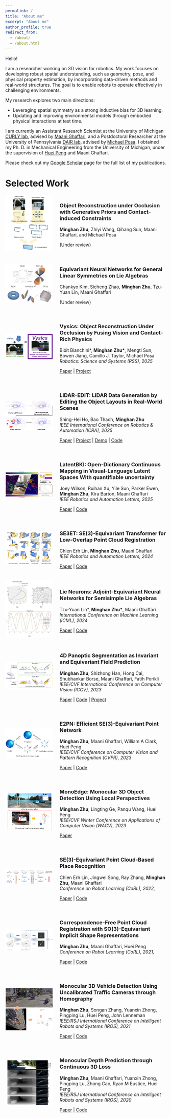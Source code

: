 ```yaml
---
permalink: /
title: "About me"
excerpt: "About me"
author_profile: true
redirect_from: 
  - /about/
  - /about.html
---
```


Hello! 

I am a researcher working on 3D vision for robotics. My work focuses on developing robust spatial understanding, such as geometry, pose, and physical property estimation, by incorporating data-driven methods and real-world structures. The goal is to enable robots to operate effectively in challenging environments.

My research explores two main directions:

- Leveraging spatial symmetry as a strong inductive bias for 3D learning.
- Updating and improving environmental models through embodied physical interactions at test time.

I am currently an Assistant Research Scientist at the University of Michigan [CURLY lab](https://curly.engin.umich.edu/), advised by [Maani Ghaffari](https://name.engin.umich.edu/people/ghaffari-maani/), and a Postdoctoral Researcher at the University of Pennsylvania [DAIR lab](https://dair.seas.upenn.edu/), advised by [Michael Posa](https://www.grasp.upenn.edu/people/michael-posa/). I obtained my Ph. D. in Mechanical Engineering from the University of Michigan, under the supervision of [Huei Peng](https://huei.engin.umich.edu/) and Maani Ghaffari. 

Please check out my [Google Scholar](https://scholar.google.com/citations?user=70CbUXwAAAAJ&hl=en) page for the full list of my publications. 

Selected Work
======
<div style="display: flex; align-items: center; margin-bottom: 20px;">
    <div style="flex: 0 0 150px;">
        <img src="..\images\thumbnails\obj_3dgen.png" alt="Vysics Thumbnail" style="width: 150px; height: auto;">
    </div>
    <div style="flex: 1; padding-left: 20px;">
        <h3>Object Reconstruction under Occlusion with Generative Priors and
 Contact-induced Constraints</h3>
        <p>
            <strong>Minghan Zhu</strong>, Zhiyi Wang, Qihang Sun, Maani Ghaffari, and Michael Posa<br>
            <!-- <em>Robotics: Science and Systems (RSS), 2025</em> -->
        </p>
        <p>
            (Under review)
        </p>
    </div>
</div>

<div style="display: flex; align-items: center; margin-bottom: 20px;">
    <div style="flex: 0 0 150px;">
        <img src="..\images\thumbnails\reln.png" alt="Vysics Thumbnail" style="width: 150px; height: auto;">
    </div>
    <div style="flex: 1; padding-left: 20px;">
        <h3>Equivariant Neural Networks for General Linear Symmetries on Lie Algebras</h3>
        <p>
            Chankyo Kim, Sicheng Zhao, <strong>Minghan Zhu</strong>, Tzu-Yuan Lin, Maani Ghaffari<br>
            <!-- <em>Robotics: Science and Systems (RSS), 2025</em> -->
        </p>
        <p>
            (Under review)
        </p>
    </div>
</div>

<div style="display: flex; align-items: center; margin-bottom: 20px;">
    <div style="flex: 0 0 150px;">
        <img src="..\images\thumbnails\vysics.png" alt="Vysics Thumbnail" style="width: 150px; height: auto;">
    </div>
    <div style="flex: 1; padding-left: 20px;">
        <h3>Vysics: Object Reconstruction Under Occlusion by Fusing Vision and Contact-Rich Physics</h3>
        <p>
            Bibit Bianchini*, 
            <strong>Minghan Zhu*</strong>,
            Mengti Sun, 
            Bowen Jiang,
            Camillo J. Taylor, 
            Michael Posa <br>
            <em>Robotics: Science and Systems (RSS), 2025</em>
        </p>
        <p>
            <a href="https://arxiv.org/abs/2504.18719">Paper</a>  
            | <a href="https://vysics-vision-and-physics.github.io/">Project</a>
        </p>
    </div>
</div>

<div style="display: flex; align-items: center; margin-bottom: 20px;">
    <div style="flex: 0 0 150px;">
        <img src="..\images\thumbnails\lidarar_thumbnail.png" alt="SE3ET Thumbnail" style="width: 150px; height: auto;">
    </div>
    <div style="flex: 1; padding-left: 20px;">
        <h3>LiDAR-EDIT: LiDAR Data Generation by Editing the Object Layouts in Real-World Scenes</h3>
        <p>
            Shing-Hei Ho, 
            Bao Thach,
            <strong>Minghan Zhu</strong> <br>
            <em>IEEE International Conference on Robotics & Automation (ICRA), 2025</em>
        </p>
        <p>
            <a href="https://arxiv.org/abs/2410.11783">Paper</a>  
            | <a href="https://sites.google.com/view/lidar-edit">Project</a>  
            | <a href="https://huggingface.co/spaces/Shing-Hei/LiDAR-EDIT_DEMO_ICRA2025">Demo</a>  
            | <a href="https://github.com/HoAdrian/ICRA2025_lidar_edit">Code</a>  
            <!-- | <a href="link-to-bibtex">BibTeX</a> -->
        </p>
    </div>
</div>

<div style="display: flex; align-items: center; margin-bottom: 20px;">
    <div style="flex: 0 0 150px;">
        <img src="..\images\thumbnails\latentbki.png" alt="SE3ET Thumbnail" style="width: 150px; height: auto;">
    </div>
    <div style="flex: 1; padding-left: 20px;">
        <h3>LatentBKI: Open-Dictionary Continuous Mapping in Visual-Language Latent Spaces With quantifiable uncertainty</h3>
        <p>
            Joey Wilson, Ruihan Xu, Yile Sun, Parker Ewen, <strong>Minghan Zhu</strong>, Kira Barton, Maani Ghaffari <br>
            <em>IEEE Robotics and Automation Letters, 2025</em>
        </p>
        <p>
            <a href="https://arxiv.org/abs/2412.00592">Paper</a>  
            | <a href="https://github.com/UMich-CURLY/LatentBKI">Code</a>  
            <!-- | <a href="link-to-bibtex">BibTeX</a> -->
        </p>
    </div>
</div>

<div style="display: flex; align-items: center; margin-bottom: 20px;">
    <div style="flex: 0 0 150px;">
        <img src="..\images\thumbnails\se3et.png" alt="SE3ET Thumbnail" style="width: 150px; height: auto;">
    </div>
    <div style="flex: 1; padding-left: 20px;">
        <h3>SE3ET: SE(3)-Equivariant Transformer for Low-Overlap Point Cloud Registration</h3>
        <p>
            Chien Erh Lin, 
            <strong>Minghan Zhu</strong>,
            Maani Ghaffari <br>
            <em>IEEE Robotics and Automation Letters, 2024</em>
        </p>
        <p>
            <a href="https://ieeexplore.ieee.org/abstract/document/10616262">Paper</a> | 
            <a href="https://github.com/UMich-CURLY/SE3ET">Code</a>  
            <!-- | <a href="link-to-bibtex">BibTeX</a> -->
        </p>
    </div>
</div>

<div style="display: flex; align-items: center; margin-bottom: 20px;">
    <div style="flex: 0 0 150px;">
        <img src="..\images\thumbnails\lieneurons.png" alt="SE3ET Thumbnail" style="width: 150px; height: auto;">
    </div>
    <div style="flex: 1; padding-left: 20px;">
        <h3>Lie Neurons: Adjoint-Equivariant Neural Networks for Semisimple Lie Algebras</h3>
        <p>
            Tzu-Yuan Lin*, 
            <strong>Minghan Zhu*</strong>,
            Maani Ghaffari <br>
            <em>International Conference on Machine Learning (ICML), 2024</em>
        </p>
        <p>
            <a href="https://arxiv.org/pdf/2310.04521">Paper</a> | 
            <a href="https://github.com/UMich-CURLY/LieNeurons">Code</a>  
            <!-- | <a href="link-to-bibtex">BibTeX</a> -->
        </p>
    </div>
</div>

<div style="display: flex; align-items: center; margin-bottom: 20px;">
    <div style="flex: 0 0 150px;">
        <img src="..\images\thumbnails\eq4d.png" alt="SE3ET Thumbnail" style="width: 150px; height: auto;">
    </div>
    <div style="flex: 1; padding-left: 20px;">
        <h3>4D Panoptic Segmentation as Invariant and Equivariant Field Prediction</h3>
        <p>
            <strong>Minghan Zhu</strong>, Shizhong Han, Hong Cai, Shubhankar Borse, Maani Ghaffari, Fatih Porikli <br>
            <em>IEEE/CVF International Conference on Computer Vision (ICCV), 2023</em>
        </p>
        <p>
            <a href="https://openaccess.thecvf.com/content/ICCV2023/papers/Zhu_4D_Panoptic_Segmentation_as_Invariant_and_Equivariant_Field_Prediction_ICCV_2023_paper.pdf">Paper</a> | 
            <a href="https://github.com/minghanz/EQ-4D-StOP">Code</a>  
            | <a href="https://eq-4d-panoptic.github.io/">Project</a>
        </p>
    </div>
</div>

<div style="display: flex; align-items: center; margin-bottom: 20px;">
    <div style="flex: 0 0 150px;">
        <img src="..\images\thumbnails\e2pn.png" alt="SE3ET Thumbnail" style="width: 150px; height: auto;">
    </div>
    <div style="flex: 1; padding-left: 20px;">
        <h3>E2PN: Efficient SE(3)-Equivariant Point Network</h3>
        <p>
            <strong>Minghan Zhu</strong>, Maani Ghaffari, William A Clark, Huei Peng <br>
            <em>IEEE/CVF Conference on Computer Vision and Pattern Recognition (CVPR), 2023</em>
        </p>
        <p>
            <a href="https://arxiv.org/pdf/2206.05398">Paper</a> | 
            <a href="https://github.com/minghanz/E2PN">Code</a>  
            <!-- | <a href="https://eq-4d-panoptic.github.io/">Project</a> -->
        </p>
    </div>
</div>

<div style="display: flex; align-items: center; margin-bottom: 20px;">
    <div style="flex: 0 0 150px;">
        <img src="..\images\thumbnails\monoedge.png" alt="SE3ET Thumbnail" style="width: 150px; height: auto;">
    </div>
    <div style="flex: 1; padding-left: 20px;">
        <h3>MonoEdge: Monocular 3D Object Detection Using Local Perspectives</h3>
        <p>
            <strong>Minghan Zhu</strong>, Lingting Ge, Panqu Wang, Huei Peng <br>
            <em>IEEE/CVF Winter Conference on Applications of Computer Vision (WACV), 2023</em>
        </p>
        <p>
            <a href="https://openaccess.thecvf.com/content/WACV2023/papers/Zhu_MonoEdge_Monocular_3D_Object_Detection_Using_Local_Perspectives_WACV_2023_paper.pdf">Paper</a> 
            <!-- | <a href="https://github.com/minghanz/E2PN">Code</a>   -->
            <!-- | <a href="https://eq-4d-panoptic.github.io/">Project</a> -->
        </p>
    </div>
</div>

<div style="display: flex; align-items: center; margin-bottom: 20px;">
    <div style="flex: 0 0 150px;">
        <img src="..\images\thumbnails\placerec.png" alt="SE3ET Thumbnail" style="width: 150px; height: auto;">
    </div>
    <div style="flex: 1; padding-left: 20px;">
        <h3>SE(3)-Equivariant Point Cloud-Based Place Recognition</h3>
        <p>
            Chien Erh Lin, Jingwei Song, Ray Zhang, <strong>Minghan Zhu</strong>, Maani Ghaffari <br>
            <em>Conference on Robot Learning (CoRL), 2022,</em>
        </p>
        <p>
            <a href="https://proceedings.mlr.press/v205/lin23a/lin23a.pdf">Paper</a> | 
            <a href="https://github.com/UMich-CURLY/se3_equivariant_place_recognition">Code</a>  
            <!-- | <a href="link-to-bibtex">BibTeX</a> -->
        </p>
    </div>
</div>

<div style="display: flex; align-items: center; margin-bottom: 20px;">
    <div style="flex: 0 0 150px;">
        <img src="..\images\thumbnails\equivreg.png" alt="SE3ET Thumbnail" style="width: 150px; height: auto;">
    </div>
    <div style="flex: 1; padding-left: 20px;">
        <h3>Correspondence-Free Point Cloud Registration with
SO(3)-Equivariant Implicit Shape Representations</h3>
        <p>
            <strong>Minghan Zhu</strong>, Maani Ghaffari, Huei Peng <br>
            <em>Conference on Robot Learning (CoRL), 2021,</em>
        </p>
        <p>
            <a href="https://proceedings.mlr.press/v164/zhu22b/zhu22b.pdf">Paper</a> | 
            <a href="https://github.com/minghanz/EquivReg">Code</a>  
            <!-- | <a href="link-to-bibtex">BibTeX</a> -->
        </p>
    </div>
</div>

<div style="display: flex; align-items: center; margin-bottom: 20px;">
    <div style="flex: 0 0 150px;">
        <img src="..\images\thumbnails\trafcam3d.png" alt="SE3ET Thumbnail" style="width: 150px; height: auto;">
    </div>
    <div style="flex: 1; padding-left: 20px;">
        <h3>Monocular 3D Vehicle Detection Using Uncalibrated Traffic Cameras through Homography</h3>
        <p>
            <strong>Minghan Zhu</strong>, Songan Zhang, Yuanxin Zhong, Pingping Lu, Huei Peng, John Lenneman <br>
            <em>IEEE/RSJ International Conference on Intelligent Robots and Systems (IROS), 2021</em>
        </p>
        <p>
            <a href="https://arxiv.org/pdf/2103.15293">Paper</a> | 
            <a href="https://github.com/minghanz/trafcam_3d">Code</a>  
            <!-- | <a href="link-to-bibtex">BibTeX</a> -->
        </p>
    </div>
</div>

<div style="display: flex; align-items: center; margin-bottom: 20px;">
    <div style="flex: 0 0 150px;">
        <img src="..\images\thumbnails\c3d.png" alt="SE3ET Thumbnail" style="width: 150px; height: auto;">
    </div>
    <div style="flex: 1; padding-left: 20px;">
        <h3>Monocular Depth Prediction through Continuous 3D Loss</h3>
        <p>
            <strong>Minghan Zhu</strong>, Maani Ghaffari, Yuanxin Zhong, Pingping Lu, Zhong Cao, Ryan M Eustice, Huei Peng <br>
            <em>IEEE/RSJ International Conference on Intelligent Robots and Systems (IROS), 2020</em>
        </p>
        <p>
            <a href="https://arxiv.org/pdf/2003.09763">Paper</a> | 
            <a href="https://github.com/minghanz/c3d">Code</a>  
            <!-- | <a href="link-to-bibtex">BibTeX</a> -->
        </p>
    </div>
</div>